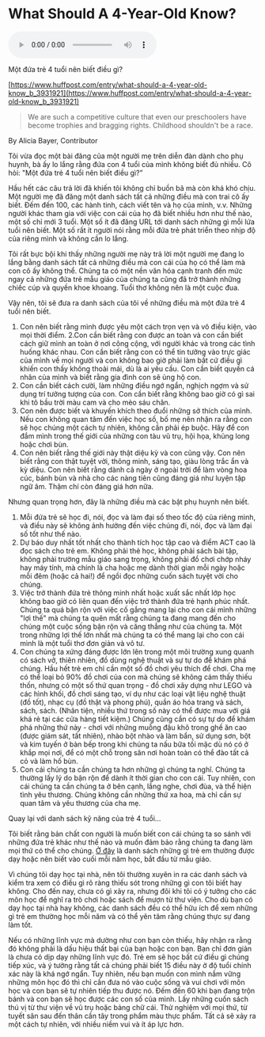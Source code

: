 # What Should A 4-Year-Old Know?


<audio controls>
  <source src="what-should-a-4-year-old-know.mp3" type="audio/mpeg">
</audio>

Một đứa trẻ 4 tuổi nên biết điều gì?

[https://www.huffpost.com/entry/what-should-a-4-year-old-know_b_3931921](https://www.huffpost.com/entry/what-should-a-4-year-old-know_b_3931921)

> We are such a competitive culture that even our preschoolers have become trophies and bragging rights. Childhood shouldn't be a race.
> 

By Alicia Bayer, Contributor

Tôi vừa đọc một bài đăng của một người mẹ trên diễn đàn dành cho phụ huynh, bà ấy lo lắng rằng đứa con 4 tuổi của mình không biết đủ nhiều. Cô hỏi: "Một đứa trẻ 4 tuổi nên biết điều gì?”

Hầu hết các câu trả lời đã khiến tôi không chỉ buồn bã mà còn khá khó chịu. Một người mẹ đã đăng một danh sách tất cả những điều mà con trai cô ấy biết. Đếm đến 100, các hành tinh, cách viết tên và họ của mình, v.v. Những người khác tham gia với việc con cái của họ đã biết nhiều hơn như thế nào, một số chỉ mới 3 tuổi. Một số ít đã đăng URL tới danh sách những gì mỗi lứa tuổi nên biết. Một số rất ít người nói rằng mỗi đứa trẻ phát triển theo nhịp độ của riêng mình và không cần lo lắng.

Tôi rất bực bội khi thấy những người mẹ này trả lời một người mẹ đang lo lắng bằng danh sách tất cả những điều mà con cái của họ có thể làm mà con cô ấy không thể. Chúng ta có một nền văn hóa cạnh tranh đến mức ngay cả những đứa trẻ mẫu giáo của chúng ta cũng đã trở thành những chiếc cúp và quyền khoe khoang. Tuổi thơ không nên là một cuộc đua.

Vậy nên, tôi sẽ đưa ra danh sách của tôi về những điều mà một đứa trẻ 4 tuổi nên biết.

1. Con nên biết rằng mình được yêu một cách trọn vẹn và vô điều kiện, vào mọi thời điểm.
2.Con cần biết rằng con được an toàn và con cần biết cách giữ mình an toàn ở nơi công cộng, với người khác và trong các tình huống khác nhau. Con cần biết rằng con có thể tin tưởng vào trực giác của mình về mọi người và con không bao giờ phải làm bất cứ điều gì khiến con thấy không thoải mái, dù là ai yêu cầu. Con cần biết quyền cá nhân của mình và biết rằng gia đình con sẽ ủng hộ con.
3. Con cần biết cách cười, làm những điều ngớ ngẩn, nghịch ngợm và sử dụng trí tưởng tượng của con. Con cần biết rằng không bao giờ có gì sai khi tô bầu trời màu cam và cho mèo sáu chân.
4. Con nên được biết và khuyến khích theo đuổi những sở thích của mình. Nếu con không quan tâm đến việc học số, bố mẹ nên nhận ra rằng con sẽ học chúng một cách tự nhiên, không cần phải ép buộc. Hãy để con đắm mình trong thế giới của những con tàu vũ trụ, hội họa, khủng long hoặc chơi bùn.
5. Con nên biết rằng thế giới này thật diệu kỳ và con cũng vậy. Con nên biết rằng con thật tuyệt vời, thông minh, sáng tạo, giàu lòng trắc ẩn và kỳ diệu. Con nên biết rằng dành cả ngày ở ngoài trời để làm vòng hoa cúc, bánh bùn và nhà cho các nàng tiên cũng đáng giá như luyện tập ngữ âm. Thậm chí còn đáng giá hơn nữa.

Nhưng quan trọng hơn, đây là những điều mà các bật phụ huynh nên biết.

1. Mỗi đứa trẻ sẽ học đi, nói, đọc và làm đại số theo tốc độ của riêng mình, và điều này sẽ không ảnh hưởng đến việc chúng đi, nói, đọc và làm đại số tốt như thế nào.
2. Dự báo duy nhất tốt nhất cho thành tích học tập cao và điểm ACT cao là đọc sách cho trẻ em. Không phải thẻ học, không phải sách bài tập, không phải trường mẫu giáo sang trọng, không phải đồ chơi chớp nháy hay máy tính, mà chính là cha hoặc mẹ dành thời gian mỗi ngày hoặc mỗi đêm (hoặc cả hai!) để ngồi đọc những cuốn sách tuyệt vời cho chúng.
3. Việc trở thành đứa trẻ thông minh nhất hoặc xuất sắc nhất lớp học không bao giờ có liên quan đến việc trở thành đứa trẻ hạnh phúc nhất. Chúng ta quá bận rộn với việc cố gắng mang lại cho con cái mình những "lợi thế" mà chúng ta quên mất rằng chúng ta đang mang đến cho chúng một cuộc sống bận rộn và căng thẳng như của chúng ta. Một trong những lợi thế lớn nhất mà chúng ta có thể mang lại cho con cái mình là một tuổi thơ đơn giản và vô tư.
4. Con chúng ta xứng đáng được lớn lên trong một môi trường xung quanh có sách vở, thiên nhiên, đồ dùng nghệ thuật và sự tự do để khám phá chúng. Hầu hết trẻ em chỉ cần một số đồ chơi yêu thích để chơi. Cha mẹ có thể loại bỏ 90% đồ chơi của con mà chúng sẽ không cảm thấy thiếu thốn, nhưng có một số thứ quan trọng - đồ chơi xây dựng như LEGO và các hình khối, đồ chơi sáng tạo, ví dụ như các loại vật liệu nghệ thuật (đồ tốt), nhạc cụ (đồ thật và phong phú), quần áo hóa trang và sách, sách, sách. (Nhân tiện, nhiều thứ trong số này có thể được mua với giá khá rẻ tại các cửa hàng tiết kiệm.) Chúng cũng cần có sự tự do để khám phá những thứ này - chơi với những muỗng đậu khô trong ghế ăn cao (được giám sát, tất nhiên), nhào bột nhào và làm bẩn, sử dụng sơn, bột và kim tuyến ở bàn bếp trong khi chúng ta nấu bữa tối mặc dù nó có ở khắp mọi nơi, để có một chỗ trong sân nơi hoàn toàn có thể đào tất cả cỏ và làm hố bùn.
5. Con cái chúng ta cần chúng ta hơn những gì chúng ta nghĩ. Chúng ta thường lấy lý do bận rộn để dành ít thời gian cho con cái. Tuy nhiên, con cái chúng ta cần chúng ta ở bên cạnh, lắng nghe, chơi đùa, và thể hiện tình yêu thương. Chúng không cần những thứ xa hoa, mà chỉ cần sự quan tâm và yêu thương của cha mẹ.
    

Quay lại với danh sách kỹ năng của trẻ 4 tuổi…

Tôi biết rằng bản chất con người là muốn biết con cái chúng ta so sánh với những đứa trẻ khác như thế nào và muốn đảm bảo rằng chúng ta đang làm mọi thứ có thể cho chúng. [Ở đây](https://www.worldbook.com/typical-course-of-study) là danh sách những gì trẻ em thường được dạy hoặc nên biết vào cuối mỗi năm học, bắt đầu từ mẫu giáo.

Vì chúng tôi dạy học tại nhà, nên tôi thường xuyên in ra các danh sách và kiểm tra xem có điều gì rõ ràng thiếu sót trong những gì con tôi biết hay không. Cho đến nay, chưa có gì xảy ra, nhưng đôi khi tôi có ý tưởng cho các môn học để nghĩ ra trò chơi hoặc sách để mượn từ thư viện. Cho dù bạn có dạy học tại nhà hay không, các danh sách đều có thể hữu ích để xem những gì trẻ em thường học mỗi năm và có thể yên tâm rằng chúng thực sự đang làm tốt.

Nếu có những lĩnh vực mà dường như con bạn còn thiếu, hãy nhận ra rằng đó không phải là dấu hiệu thất bại của bạn hoặc con bạn. Bạn chỉ đơn giản là chưa có dịp dạy những lĩnh vực đó. Trẻ em sẽ học bất cứ điều gì chúng tiếp xúc, và ý tưởng rằng tất cả chúng phải biết 15 điều này ở độ tuổi chính xác này là khá ngớ ngẩn. Tuy nhiên, nếu bạn muốn con mình nắm vững những môn học đó thì chỉ cần đưa nó vào cuộc sống và vui chơi với môn học và con bạn sẽ tự nhiên tiếp thu được nó. Đếm đến 60 khi bạn đang trộn bánh và con bạn sẽ học được các con số của mình. Lấy những cuốn sách thú vị từ thư viện về vũ trụ hoặc bảng chữ cái. Thử nghiệm với mọi thứ, từ tuyết sân sau đến thân cần tây trong phẩm màu thực phẩm. Tất cả sẽ xảy ra một cách tự nhiên, với nhiều niềm vui và ít áp lực hơn.
